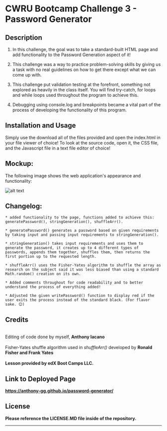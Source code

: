 # CWRU Bootcamp Challenge 3 - Password Generator

## Description

1. In this challenge, the goal was to take a standard-built HTML page and add functionality to the Password Generation aspect of it!

2. This challenge was a way to practice problem-solving skills by giving us a task with no real guidelines on how to get there except what we can come up with.

3. This challenge put validation testing at the forefront, something not explored as heavily in the class itself. You will find try-catch, for loops and while loops used throughout the program to achieve this.

4. Debugging using console.log and breakpoints became a vital part of the process of developing the functionality of this program. 

## Installation and Usage

Simply use the download all of the files provided and open the index.html in your file viewer of choice!
To look at the source code, open it, the CSS file, and the Javascript file in a text file editor of choice!

## Mockup:
The following image shows the web application's appearance and functionality:

![alt text](./assets/01-html-css-git-homework-demo.png)

## Changelog:

```
* added functionality to the page, functions added to achieve this: generatePassword(), stringGeneration(), shuffleArr().

* generatePassword() generates a password based on given requirements by taking input and passing input requirements to stringGeneration().

* stringGeneration() takes input requirements and uses them to generate the password, it creates up to 4 different types of passwords, appends them together, shuffles them, then returns the first portion up to the requested length.

* shuffleArr() uses the Fisher-Yates algorithm to shuffle the array as research on the subject said it was less biased than using a standard Math.random() creation on its own.

* Added comments throughout for code readability and to better understand the process of everything added!

* Adjusted the given writePassword() function to display red if the user exits the process instead of the standard black. (For flavor sake. 😊)
```

## Credits
<br>
 Editing of code done by myself, <b>Anthony Iacano</b>
 <br>
 <br>
 Fisher-Yates shuffle algorithm used in <I>shuffleArr()</I> developed by <b>Ronald Fisher and Frank Yates<b>
 <br>
 <br>
 Lesson provided by <b>edX Boot Camps LLC.</b>

## Link to Deployed Page

 https://anthony-gg.github.io/password-generator/

## License

Please reference the **LICENSE.MD** file inside of the repository.

---


